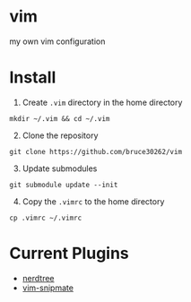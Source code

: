 vim
===

my own vim configuration

Install
=======

1. Create `.vim` directory in the home directory

  `mkdir ~/.vim && cd ~/.vim`

2. Clone the repository

  `git clone https://github.com/bruce30262/vim`

3. Update submodules

  `git submodule update --init`
  
4. Copy the `.vimrc` to the home directory

  `cp .vimrc ~/.vimrc`
  

Current Plugins
===============
* [nerdtree](https://github.com/scrooloose/nerdtree)
* [vim-snipmate](https://github.com/garbas/vim-snipmate.git)
